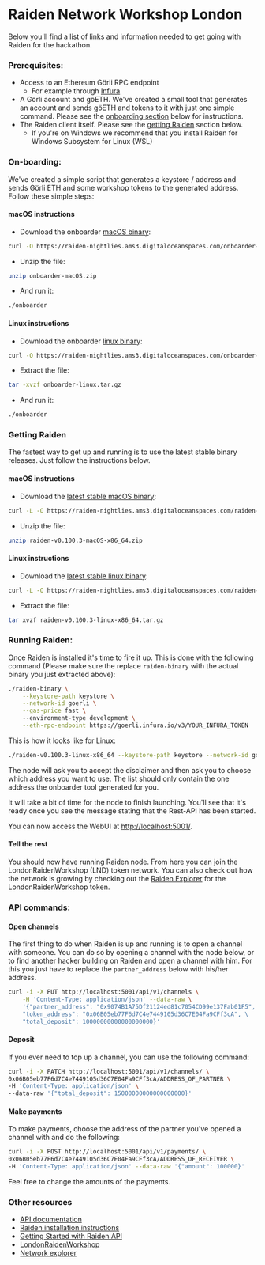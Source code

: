 # Raiden Network Workshop London

Below you'll find a list of links and information needed to get going with Raiden for the hackathon.

### Prerequisites:
- Access to an Ethereum Görli RPC endpoint
    - For example through [Infura](https://infura.io/login)
- A Görli account and göETH. We've created a small tool that generates an account and sends göETH and tokens to it with just one simple command. Please see the [onboarding section](#on-boarding) below for instructions.
- The Raiden client itself. Please see the [getting Raiden](#getting-raiden) section below.
  - If you're on Windows we recommend that you install Raiden for Windows Subsystem for Linux (WSL)

### On-boarding:
We've created a simple script that generates a keystore / address and sends Görli ETH and some workshop tokens to the generated address. Follow these simple steps:

#### macOS instructions
- Download the onboarder [macOS binary](https://raiden-nightlies.ams3.digitaloceanspaces.com/onboarder-macOS.zip):
```sh
curl -O https://raiden-nightlies.ams3.digitaloceanspaces.com/onboarder-macOS.zip
```
- Unzip the file:
```sh
unzip onboarder-macOS.zip
```
- And run it:
```sh
./onboarder
```

#### Linux instructions
- Download the onboarder [linux binary](https://raiden-nightlies.ams3.digitaloceanspaces.com/onboarder-linux.tar.gz):
```sh
curl -O https://raiden-nightlies.ams3.digitaloceanspaces.com/onboarder-linux.tar.gz
```
- Extract the file:
```sh
tar -xvzf onboarder-linux.tar.gz
```
- And run it:
```sh
./onboarder
```

### Getting Raiden
The fastest way to get up and running is to use the latest stable binary releases. Just follow the instructions below.

#### macOS instructions
- Download the [latest stable macOS binary](https://raiden-nightlies.ams3.digitaloceanspaces.com/raiden-v0.100.3-macOS-x86_64.zip):
```sh
curl -L -O https://raiden-nightlies.ams3.digitaloceanspaces.com/raiden-v0.100.3-macOS-x86_64.zip
```
- Unzip the file:
```sh
unzip raiden-v0.100.3-macOS-x86_64.zip
```

#### Linux instructions
- Download the [latest stable linux binary](https://raiden-nightlies.ams3.digitaloceanspaces.com/raiden-v0.100.3-linux-x86_64.tar.gz):
```sh
curl -L -O https://raiden-nightlies.ams3.digitaloceanspaces.com/raiden-v0.100.3-linux-x86_64.tar.gz
```
- Extract the file:
```sh
tar xvzf raiden-v0.100.3-linux-x86_64.tar.gz
```

### Running Raiden:
Once Raiden is installed it's time to fire it up. This is done with the following command (Please make sure the replace `raiden-binary` with the actual binary you just extracted above):
```sh
./raiden-binary \
    --keystore-path keystore \
    --network-id goerli \
    --gas-price fast \ 
    --environment-type development \
    --eth-rpc-endpoint https://goerli.infura.io/v3/YOUR_INFURA_TOKEN
```
This is how it looks like for Linux:
```sh
./raiden-v0.100.3-linux-x86_64 --keystore-path keystore --network-id goerli --gas-price fast --environment-type development --eth-rpc-endpoint https://goerli.infura.io/v3/YOUR_INFURA_TOKEN
```

The node will ask you to accept the disclaimer and then ask you to choose which address you want to use. The list should only contain the one address the onboarder tool generated for you.

It will take a bit of time for the node to finish launching.
You'll see that it's ready once you see the message stating that the Rest-API has been started.

You can now access the WebUI at [http://localhost:5001/](http://localhost:5001).

#### Tell the rest

You should now have running Raiden node. From here you can join the LondonRaidenWorkshop (LND) token network.
You can also check out how the network is growing by checking out the [Raiden Explorer](https://goerli.explorer.raiden.network/tokens/0x06B05eb77F6d7C4e7449105d36C7E04Fa9CFf3cA) for the LondonRaidenWorkshop token.

### API commands:

#### Open channels
The first thing to do when Raiden is up and running is to open a channel with someone. You can do so by opening a channel with the node below, or to find another hacker building on Raiden and open a channel with him. For this you just have to replace the `partner_address` below with his/her address.

```sh
curl -i -X PUT http://localhost:5001/api/v1/channels \
    -H 'Content-Type: application/json' --data-raw \
    '{"partner_address": "0x9074B1A75Df21124ed81c7054CD99e137Fab01F5", \
    "token_address": "0x06B05eb77F6d7C4e7449105d36C7E04Fa9CFf3cA", \
    "total_deposit": 10000000000000000000}'
```

#### Deposit
If you ever need to top up a channel, you can use the following command:
```sh
curl -i -X PATCH http://localhost:5001/api/v1/channels/ \
0x06B05eb77F6d7C4e7449105d36C7E04Fa9CFf3cA/ADDRESS_OF_PARTNER \
-H 'Content-Type: application/json' \
--data-raw '{"total_deposit": 15000000000000000000}'
```

#### Make payments
To make payments, choose the address of the partner you've opened a channel with and do the following:
```sh
curl -i -X POST http://localhost:5001/api/v1/payments/ \
0x06B05eb77F6d7C4e7449105d36C7E04Fa9CFf3cA/ADDRESS_OF_RECEIVER \
-H 'Content-Type: application/json' --data-raw '{"amount": 100000}'
```

Feel free to change the amounts of the payments.

### Other resources
- [API documentation](https://raiden-network.readthedocs.io/en/latest/rest_api.html)
- [Raiden installation instructions](https://raiden-network.readthedocs.io/en/latest/overview_and_guide.html#installation)
- [Getting Started with Raiden API](https://raiden-network.readthedocs.io/en/latest/api_walkthrough.html)
- [LondonRaidenWorkshop](https://goerli.etherscan.io/address/0x06B05eb77F6d7C4e7449105d36C7E04Fa9CFf3cA#code)
- [Network explorer](https://goerli.explorer.raiden.network/tokens/0x06B05eb77F6d7C4e7449105d36C7E04Fa9CFf3cA)
